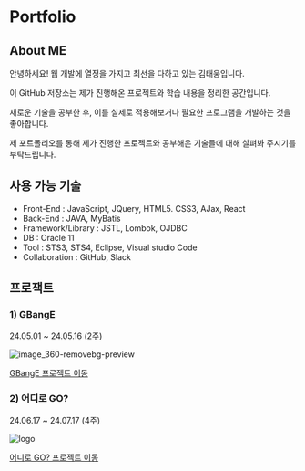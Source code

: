# Portfolio

## About ME
안녕하세요! 웹 개발에 열정을 가지고 최선을 다하고 있는 김태웅입니다. 

이 GitHub 저장소는 제가 진행해온 프로젝트와 학습 내용을 정리한 공간입니다. 

새로운 기술을 공부한 후, 이를 실제로 적용해보거나 필요한 프로그램을 개발하는 것을 좋아합니다.

제 포트폴리오를 통해 제가 진행한 프로젝트와 공부해온 기술들에 대해 살펴봐 주시기를 부탁드립니다.

## 사용 가능 기술
- Front-End : JavaScript, JQuery, HTML5. CSS3, AJax, React
- Back-End : JAVA, MyBatis
- Framework/Library : JSTL, Lombok, OJDBC
- DB : Oracle 11
- Tool : STS3, STS4, Eclipse, Visual studio Code
- Collaboration : GitHub, Slack

## 프로잭트
### 1) GBangE

   24.05.01 ~ 24.05.16 (2주)

   ![image_360-removebg-preview](https://github.com/user-attachments/assets/d5308add-ffbc-4c5f-ab28-56dd9161dfcb)

   [GBangE 프로젝트 이동](https://github.com/yksr7948/PJT_GBangE-Taeung.git)
   
### 2) 어디로 GO?

   24.06.17 ~ 24.07.17 (4주)
   
   ![logo](https://github.com/user-attachments/assets/75607550-6a80-401e-8fbb-5f55747a27db)
   
   [어디로 GO? 프로젝트 이동](https://github.com/yksr7948/wherego-Taeung.git)
